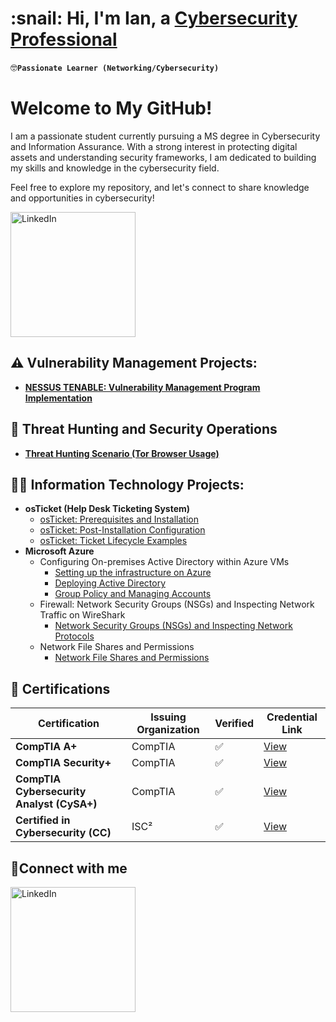 <h1>:snail: Hi, I'm Ian, a <a href="https://www.linkedin.com/in/ian-sunwoo-93757a327/">Cybersecurity Professional</a></h1>

:nerd_face:**`Passionate Learner (Networking/Cybersecurity)`**

# Welcome to My GitHub!

I am a passionate student currently pursuing a MS degree in Cybersecurity and Information Assurance. With a strong interest in protecting digital assets and understanding security frameworks, I am dedicated to building my skills and knowledge in the cybersecurity field.

Feel free to explore my repository, and let's connect to share knowledge and opportunities in cybersecurity!

<a href="https://linkedin.com/in/ian-sunwoo-93757a327">
  <img src="https://img.shields.io/badge/LinkedIn-Connect-blue?logo=linkedin" alt="LinkedIn" width="200"/>
</a>
 

## ⚠️ Vulnerability Management Projects:

- **[NESSUS TENABLE: Vulnerability Management Program Implementation](https://github.com/CarryTheSnail/Vulnerability-Management-Program)**
  
## 🚨 Threat Hunting and Security Operations

- **[Threat Hunting Scenario (Tor Browser Usage)](https://github.com/CarryTheSnail/threat-hunting-scenario-tor)**

<!-- <h2> :lock: Cyber Security Projects:</h2> -->

<!-- - <b>(in-progress) ELK Stack </b> -->
<!-- - [Logical Diagram for the Project](https://github.com/CarryTheSnail/logical_diagram) -->
<!--  - [Elasticsearch Setup](https://github.com/CarryTheSnail/elasticsearch_setup) -->
<!--  - [Kibana Setup](https://github.com/CarryTheSnail/kibana_setup) -->
<!-- - <b>(in-progress) SIEM Homelab </b> -->

<h2>👨‍💻 Information Technology Projects:</h2>

- <b>osTicket (Help Desk Ticketing System)</b>
  - [osTicket: Prerequisites and Installation](https://github.com/CarryTheSnail/osticket-prereqs)
  - [osTicket: Post-Installation Configuration](https://github.com/CarryTheSnail/post-install-config)
  - [osTicket: Ticket Lifecycle Examples](https://github.com/CarryTheSnail/ticket-lifecycle)
- <b>Microsoft Azure</b>
  - Configuring On-premises Active Directory within Azure VMs
    - [Setting up the infrastructure on Azure](https://github.com/CarryTheSnail/AD-Infrastructure)
    - [Deploying Active Directory](https://github.com/CarryTheSnail/AD-Deployment)
    - [Group Policy and Managing Accounts](https://github.com/CarryTheSnail/Group_Policy)
  - Firewall: Network Security Groups (NSGs) and Inspecting Network Traffic on WireShark
    - [Network Security Groups (NSGs) and Inspecting Network Protocols](https://github.com/CarryTheSnail/azure-network-protocols)
  - Network File Shares and Permissions 
    - [Network File Shares and Permissions](https://github.com/CarryTheSnail/Network_File_Shares)

   
<!-- <h2>:scroll: Certifications:</h2>

![comptia-a-ce-certification 1 (4)](https://github.com/user-attachments/assets/4354c231-eb6e-4077-b6e0-665e32b94f96)
 ![comptia-security-ce-certification (6)](https://github.com/user-attachments/assets/3688a758-8aef-4975-b0c8-12b744dd1d79)
 ![certified-in-cybersecurity-cc (2)](https://github.com/user-attachments/assets/4932fe70-5ddc-468d-92d4-189ea37b2f31) 
 
 <h2>🤳Connect with me on LinkedIn :</h2>
 [![LinkedIn](https://img.shields.io/badge/LinkedIn-Connect-blue?logo=linkedin)](https://linkedin.com/in/ian-sunwoo-93757a327)
 -->



## 📜 Certifications

| Certification                                | Issuing Organization | Verified | Credential Link |
|---------------------------------------------|-----------------------|----------|-----------------|
| **CompTIA A+**                               | CompTIA               | ✅       | [View](https://drive.google.com/file/d/1WYy1WWEOAPh0UU0RoF90v6Dwy8j_m-bC/view?usp=sharing) |
| **CompTIA Security+**                        | CompTIA               | ✅       | [View](https://drive.google.com/file/d/1P4yBgK3GHtkwYVIlR1JC2ZakJthovXSx/view?usp=sharing) |
| **CompTIA Cybersecurity Analyst (CySA+)**    | CompTIA               | ✅       | [View](https://drive.google.com/file/d/1Af5qMcpgr6CppjiPcKbpjU4Cwf5i7o6w/view?usp=sharing) |
| **Certified in Cybersecurity (CC)**          | ISC²                  | ✅       | [View](https://drive.google.com/file/d/1879yG6X1v7XBo6cjQD_wumhXeY_sok9m/view?usp=sharing) |


<h2>🤳Connect with me </h2>

<a href="https://linkedin.com/in/ian-sunwoo-93757a327">
  <img src="https://img.shields.io/badge/LinkedIn-Connect-blue?logo=linkedin" alt="LinkedIn" width="200"/>
</a>

